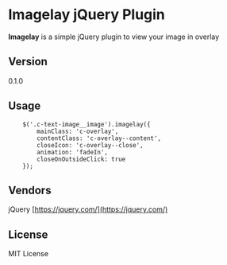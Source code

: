 # Imagelay jQuery Plugin #
**Imagelay** is a simple jQuery plugin to view your image in overlay

## Version ##
0.1.0

## Usage ##
```
    $('.c-text-image__image').imagelay({
        mainClass: 'c-overlay',
        contentClass: 'c-overlay--content',
        closeIcon: 'c-overlay--close',
        animation: 'fadeIn',
        closeOnOutsideClick: true
    });
```

## Vendors ##

jQuery [https://jquery.com/](https://jquery.com/)

## License ##
MIT License

